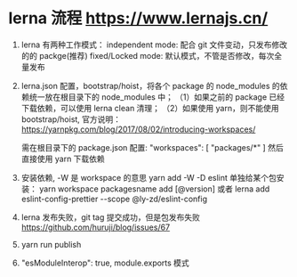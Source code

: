 # lerna 流程 https://www.lernajs.cn/

1. lerna 有两种工作模式：
   independent mode: 配合 git 文件变动，只发布修改的的 packge(推荐)
   fixed/Locked mode: 默认模式，不管是否修改，每次全量发布
2. lerna.json 配置，bootstrap/hoist，将各个 package 的 node_modules 的依赖统一放在根目录下的 node_modules 中；
   （1）如果之前的 package 已经下载依赖，可以使用 lerna clean 清理；
   （2）如果使用 yarn，则不能使用 bootstrap/hoist, 官方说明：https://yarnpkg.com/blog/2017/08/02/introducing-workspaces/

   需在根目录下的 package.json 配置:
   "workspaces": [
   "packages/*"
   ]
   然后直接使用 yarn 下载依赖

3. 安装依赖, -W 是 workspace 的意思
   yarn add -W -D eslint
   单独给某个包安装：
   yarn workspace packagesname add <package>[@version] 或者
   lerna add eslint-config-prettier --scope @ly-zd/eslint-config
4. lerna 发布失败，git tag 提交成功，但是包发布失败
   https://github.com/huruji/blog/issues/67
5. yarn run publish
6. "esModuleInterop": true, module.exports 模式
